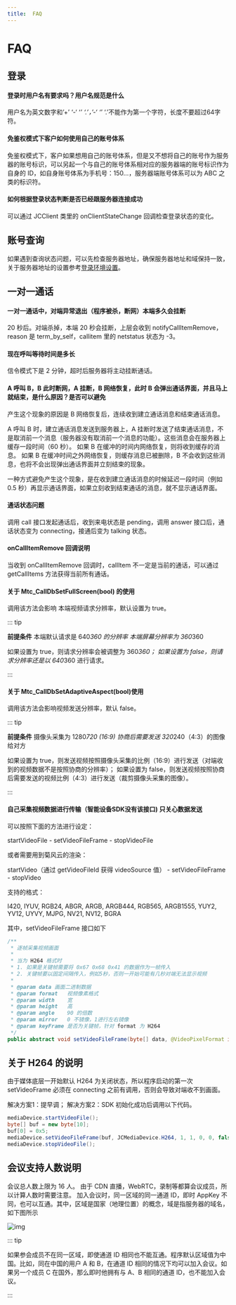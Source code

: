 ```yaml
---
title:  FAQ
---
```

# FAQ

## 登录

#### 登录时用户名有要求吗？用户名规范是什么

用户名为英文数字和’+’ ‘-‘ ‘_’ ‘.’，’-‘ ‘_’ ‘.’不能作为第一个字符，长度不要超过64字符。

#### 免鉴权模式下客户如何使用自己的账号体系

免鉴权模式下，客户如果想用自己的账号体系，但是又不想将自己的账号作为服务器的账号标识，可以另起一个与自己的账号体系相对应的服务器端的账号标识作为自身的 ID，如自身账号体系为手机号：150…，服务器端账号体系可以为 ABC 之类的标识符。

#### 如何根据登录状态判断是否已经跟服务器连接成功

可以通过 JCClient 类里的 onClientStateChange 回调检查登录状态的变化。

## 账号查询

如果遇到查询状态问题，可以先检查服务器地址，确保服务器地址和域保持一致，关于服务器地址的设置参考[登录环境设置](https://developer.juphoon.com/cn/document/V2.1/oto_video/quick-start/ios.php#w_id8)。

## 一对一通话

#### 一对一通话中，对端异常退出（程序被杀，断网）本端多久会挂断

20 秒后。对端杀掉，本端 20 秒会挂断，上层会收到 notifyCallItemRemove，reason 是 term_by_self，callitem 里的 netstatus 状态为 -3。

#### 现在呼叫等待时间是多长

信令模式下是 2 分钟，超时后服务器将主动挂断通话。

#### A 呼叫 B，B 此时断网，A 挂断，B 网络恢复，此时 B 会弹出通话界面，并且马上就结束，是什么原因？是否可以避免

产生这个现象的原因是 B 网络恢复后，连续收到建立通话消息和结束通话消息。

A 呼叫 B 时，建立通话消息发送到服务器上，A 挂断时发送了结束通话消息，不是取消前一个消息（服务器没有取消前一个消息的功能）。这些消息会在服务器上缓存一段时间（60 秒）。
如果 B 在缓冲的时间内网络恢复，则将收到缓存的消息。
如果 B 在缓冲时间之外网络恢复，则缓存消息已被删除，B 不会收到这些消息，也将不会出现弹出通话界面并立刻结束的现象。

一种方式避免产生这个现象，是在收到建立通话消息的时候延迟一段时间（例如 0.5 秒）再显示通话界面，如果立刻收到结束通话的消息，就不显示通话界面。

#### 通话状态问题

调用 call 接口发起通话后，收到来电状态是 pending，调用 answer 接口后，通话状态变为 connecting，接通后变为 talking 状态。

#### onCallItemRemove 回调说明

当收到 onCallItemRemove 回调时，callItem 不一定是当前的通话，可以通过 getCallItems 方法获得当前所有通话。

#### 关于 Mtc_CallDbSetFullScreen(bool) 的使用

调用该方法会影响 本端视频请求分辨率，默认设置为 true。

::: tip

**前提条件**
本端默认请求是 640*360 的分辨率
本端屏幕分辨率为 360*360

如果设置为 true，则请求分辨率会被调整为 360*360；
如果设置为 false，则请求分辨率还是以 640*360 进行请求。

:::

#### 关于 Mtc_CallDbSetAdaptiveAspect(bool)使用

调用该方法会影响视频发送分辨率，默认 false。

::: tip

**前提条件**
摄像头采集为 1280*720 (16:9)
协商后需要发送 320*240（4:3）的图像给对方

如果设置为 true，则发送视频按照摄像头采集的比例（16:9）进行发送（对端收到的视频数据不是按照协商的分辨率）；
如果设置为 false，则发送视频按照协商后需要发送的视频比例（4:3）进行发送（裁剪摄像头采集的图像）。

:::

#### 自己采集视频数据进行传输（智能设备SDK没有该接口) 只关心数据发送

可以按照下面的方法进行设定：

startVideoFile - setVideoFileFrame - stopVideoFile

或者需要用到菊风云的渲染：

startVideo（通过 getVideoFileId 获得 videoSource 值） - setVideoFileFrame - stopVideo

支持的格式：

I420, IYUV, RGB24, ABGR, ARGB, ARGB444, RGB565, ARGB1555, YUY2, YV12, UYVY, MJPG, NV21, NV12, BGRA

其中，setVideoFileFrame 接口如下

```java
/**
 * 逐帧采集视频画面
 *
 * 当为 H264 格式时
 * 1. 如果是关键帧需要将 0x67 0x68 0x41 的数据作为一帧传入
 * 2. 关键帧要以固定间隔传入，例如5秒，否则一开始可能有几秒对端无法显示视频
 *
 * @param data 画面二进制数据
 * @param format   视频像素格式
 * @param width    宽
 * @param height   高
 * @param angle    90 的倍数
 * @param mirror   0 不镜像，1进行左右镜像
 * @param keyFrame 是否为关键帧，针对 format 为 H264
 */
public abstract void setVideoFileFrame(byte[] data, @VideoPixelFormat int format, int width, int height, int angle, int mirror, boolean keyFrame);
```

## 关于 H264 的说明

由于媒体底层一开始默认 H264 为关闭状态，所以程序启动的第一次 setVideoFrame 必须在 connecting 之前有调用，否则会导致对端收不到画面。

解决方案1：提早调；
解决方案2：SDK 初始化成功后调用以下代码。

```java
mediaDevice.startVideoFile();
byte[] buf = new byte[10];
buf[0] = 0x5;
mediaDevice.setVideoFileFrame(buf, JCMediaDevice.H264, 1, 1, 0, 0, false);
mediaDevice.stopVideoFile();
```

## 会议支持人数说明

会议总人数上限为 16 人。
由于 CDN 直播，WebRTC，录制等都算会议成员，所以计算人数时需要注意。
加入会议时，同一区域的同一通道 ID，即时 AppKey 不同，也可以互通。其中，区域是国家（地理位置）的概念，域是指服务器的域名，如下图所示

![img](/style/images/document/faq/questions1.png)

::: tip

如果参会成员不在同一区域，即使通道 ID 相同也不能互通。程序默认区域值为中国。比如，同在中国的用户 A 和 B，在通道 ID 相同的情况下均可以加入会议。如果另一个成员 C 在国外，那么即时他拥有与 A、B 相同的通道 ID，也不能加入会议。

:::
